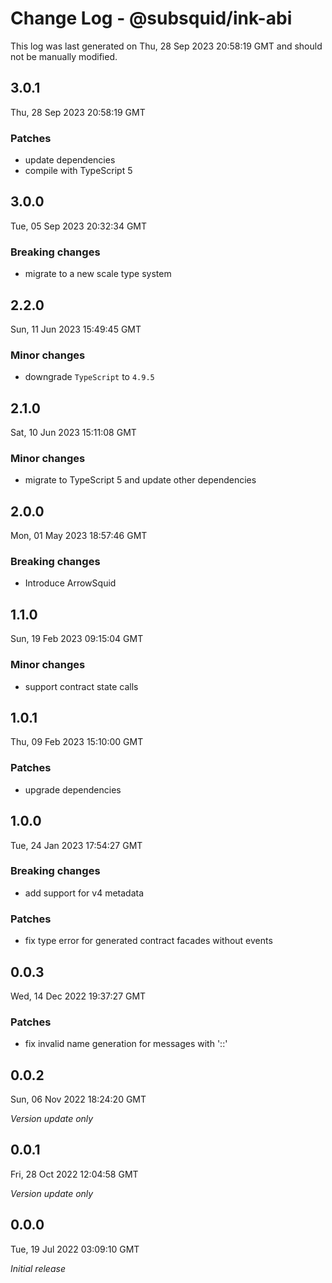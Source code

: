 # Change Log - @subsquid/ink-abi

This log was last generated on Thu, 28 Sep 2023 20:58:19 GMT and should not be manually modified.

## 3.0.1
Thu, 28 Sep 2023 20:58:19 GMT

### Patches

- update dependencies
- compile with TypeScript 5

## 3.0.0
Tue, 05 Sep 2023 20:32:34 GMT

### Breaking changes

- migrate to a new scale type system

## 2.2.0
Sun, 11 Jun 2023 15:49:45 GMT

### Minor changes

- downgrade `TypeScript` to `4.9.5`

## 2.1.0
Sat, 10 Jun 2023 15:11:08 GMT

### Minor changes

- migrate to TypeScript 5 and update other dependencies

## 2.0.0
Mon, 01 May 2023 18:57:46 GMT

### Breaking changes

- Introduce ArrowSquid

## 1.1.0
Sun, 19 Feb 2023 09:15:04 GMT

### Minor changes

- support contract state calls

## 1.0.1
Thu, 09 Feb 2023 15:10:00 GMT

### Patches

- upgrade dependencies

## 1.0.0
Tue, 24 Jan 2023 17:54:27 GMT

### Breaking changes

- add support for v4 metadata

### Patches

- fix type error for generated contract facades without events

## 0.0.3
Wed, 14 Dec 2022 19:37:27 GMT

### Patches

- fix invalid name generation for messages with '::'

## 0.0.2
Sun, 06 Nov 2022 18:24:20 GMT

_Version update only_

## 0.0.1
Fri, 28 Oct 2022 12:04:58 GMT

_Version update only_

## 0.0.0
Tue, 19 Jul 2022 03:09:10 GMT

_Initial release_

